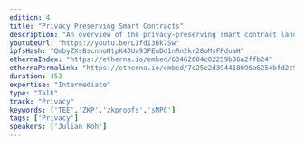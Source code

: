```yaml
---
edition: 4
title: "Privacy Preserving Smart Contracts"
description: "An overview of the privacy-preserving smart contract landscape. Examines the 3 main approaches: trusted execution environments (TEE), secure multi-party computation (sMPC), and zero-knowledge proofs (ZKP), and their respective tradeoffs to achieving computation over private data. I talk about the different companies doing each approach and I propose a way to synthesize all 3 approaches coherently.  There is a full blog post about the topic here: http://juliankohtx.com/privacy-preserving-smart-contracts/"
youtubeUrl: "https://youtu.be/LIfdI3Bk7Sw"
ipfsHash: "QmbyZXsBscnnoHtpK4JUa93PEoDd1nRn2kr28oMsFPduaH"
ethernaIndex: "https://etherna.io/embed/63462604c02259b06a2ffb24"
ethernaPermalink: "https://etherna.io/embed/7c25e2d394418096a6254bfd2c90d55558e962433543e8f086879ba901500ea7"
duration: 453
expertise: "Intermediate"
type: "Talk"
track: "Privacy"
keywords: ['TEE','ZKP','zkproofs','sMPC']
tags: ['Privacy']
speakers: ['Julian Koh']
---
```

